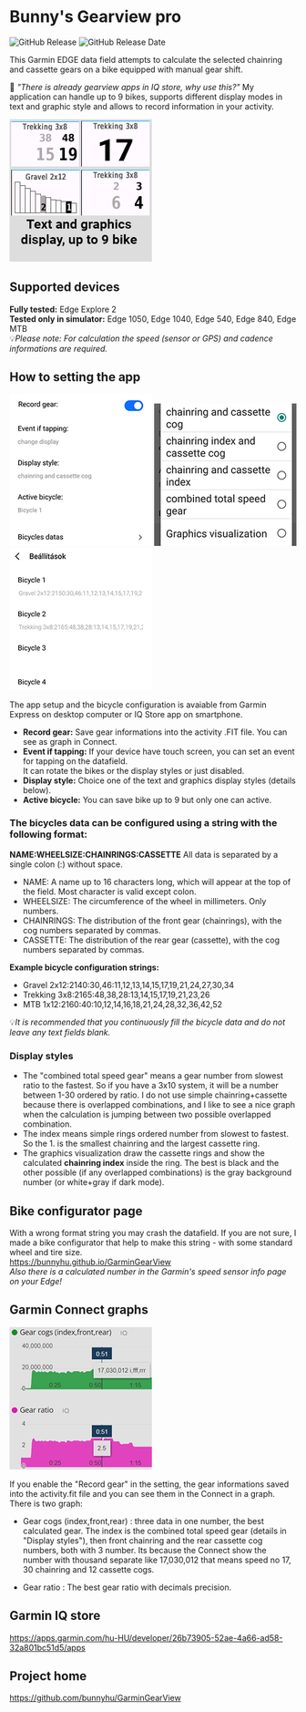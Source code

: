 # Bunny's Gearview pro
![GitHub Release](https://img.shields.io/github/v/release/bunnyhu/GarminGearView)
![GitHub Release Date](https://img.shields.io/github/release-date/bunnyhu/GarminGearView)

This Garmin EDGE data field attempts to calculate the selected chainring and cassette gears on a bike equipped with manual gear shift.

👀 *"There is already gearview apps in IQ store, why use this?"*
My application can handle up to 9 bikes, supports different display modes in text and graphic style and allows to record information in your activity.

![App Screenshot](https://github.com/bunnyhu/GarminGearView/blob/main/IQ-store/images1.png)

## Supported devices
**Fully tested:** Edge Explore 2  
**Tested only in simulator:** Edge 1050, Edge 1040, Edge 540, Edge 840, Edge MTB  
💡*Please note: For calculation the speed (sensor or GPS) and cadence informations are required.*

## How to setting the app
![App Screenshot](https://github.com/bunnyhu/GarminGearView/blob/main/IQ-store/images2.png)
![App Screenshot](https://github.com/bunnyhu/GarminGearView/blob/main/IQ-store/images4.png)
![App Screenshot](https://github.com/bunnyhu/GarminGearView/blob/main/IQ-store/images3.png)

The app setup and the bicycle configuration is avaiable from Garmin Express on desktop computer or IQ Store app on smartphone.

- **Record gear:** Save gear informations into the activity .FIT file. You can see as graph in Connect.
- **Event if tapping:** If your device have touch screen, you can set an event for tapping on the datafield.  
It can rotate the bikes or the display styles or just disabled.
- **Display style:** Choice one of the text and graphics display styles (details below).
- **Active bicycle:** You can save bike up to 9 but only one can active.

### The bicycles data can be configured using a string with the following format:
**NAME:WHEELSIZE:CHAINRINGS:CASSETTE**
All data is separated by a single colon (:) without space.

- NAME: A name up to 16 characters long, which will appear at the top of the field. Most character is valid except colon.
- WHEELSIZE: The circumference of the wheel in millimeters. Only numbers.
- CHAINRINGS: The distribution of the front gear (chainrings), with the cog numbers separated by commas.
- CASSETTE: The distribution of the rear gear (cassette), with the cog numbers separated by commas.

**Example bicycle configuration strings:**
- Gravel 2x12:2140:30,46:11,12,13,14,15,17,19,21,24,27,30,34
- Trekking 3x8:2165:48,38,28:13,14,15,17,19,21,23,26
- MTB 1x12:2160:40:10,12,14,16,18,21,24,28,32,36,42,52

💡*It is recommended that you continuously fill the bicycle data and do not leave any text fields blank.*

### Display styles
- The "combined total speed gear" means a gear number from slowest ratio to the fastest. So if you have a 3x10 system, it will be a number between 1-30 ordered by ratio. I do not use simple chainring+cassette because there is overlapped combinations, and I like to see a nice graph when the calculation is jumping between two possible overlapped combination.
- The index means simple rings ordered number from slowest to fastest. So the 1. is the smallest chainring and the largest cassette ring.
- The graphics visualization draw the cassette rings and show the calculated **chainring index** inside the ring. The best is black and the other possible (if any overlapped combinations) is the gray background number (or white+gray if dark mode).

## Bike configurator page
With a wrong format string you may crash the datafield. 
If you are not sure, I made a bike configurator that help to make this string - with some standard wheel and tire size.  
https://bunnyhu.github.io/GarminGearView  
*Also there is a calculated number in the Garmin's speed sensor info page on your Edge!*

## Garmin Connect graphs
![App Screenshot](https://github.com/bunnyhu/GarminGearView/blob/main/IQ-store/images5.png)

If you enable the "Record gear" in the setting, the gear informations saved into the activity.fit file and you can see them in the Connect in a graph. There is two graph:

- Gear cogs (index,front,rear) : three data in one number, the best calculated gear. The index is the combined total speed gear (details in "Display styles"), then front chainring and the rear cassette cog numbers, both with 3 number. Its because the Connect show the number with thousand separate like 17,030,012 that means speed no 17, 30 chainring and 12 cassette cogs.

- Gear ratio : The best gear ratio with decimals precision.

## Garmin IQ store
https://apps.garmin.com/hu-HU/developer/26b73905-52ae-4a66-ad58-32a801bc51d5/apps

## Project home
https://github.com/bunnyhu/GarminGearView
